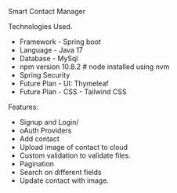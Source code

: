 Smart Contact Manager

Technologies Used.
- Framework - Spring boot
- Language - Java 17
- Database - MySql
- npm version 10.8.2 # node installed using nvm
- Spring Security
- Future Plan - UI: Thymeleaf
- Future Plan - CSS - Tailwind CSS

Features:
- Signup and Login/
- oAuth Providers
- Add contact
- Upload image of contact to cloud
- Custom validation to validate files.
- Pagination
- Search on different fields
- Update contact with image.
